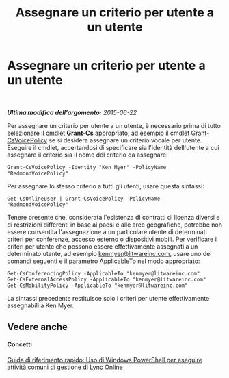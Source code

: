 ﻿---
title: Assegnare un criterio per utente a un utente
TOCTitle: Assegnare un criterio per utente a un utente
ms:assetid: 37e07da7-6391-4d6d-a428-c70272897039
ms:mtpsurl: https://technet.microsoft.com/it-it/library/Dn362779(v=OCS.15)
ms:contentKeyID: 56269896
ms.date: 08/24/2015
mtps_version: v=OCS.15
ms.translationtype: HT
---

# Assegnare un criterio per utente a un utente

 

_**Ultima modifica dell'argomento:** 2015-06-22_

Per assegnare un criterio per utente a un utente, è necessario prima di tutto selezionare il cmdlet **Grant-Cs** appropriato, ad esempio il cmdlet [Grant-CsVoicePolicy](grant-csvoicepolicy.md) se si desidera assegnare un criterio vocale per utente. Eseguire il cmdlet, accertandosi di specificare sia l'identità dell'utente a cui assegnare il criterio sia il nome del criterio da assegnare:

    Grant-CsVoicePolicy -Identity "Ken Myer" -PolicyName "RedmondVoicePolicy"

Per assegnare lo stesso criterio a tutti gli utenti, usare questa sintassi:

    Get-CsOnlineUser | Grant-CsVoicePolicy -PolicyName "RedmondVoicePolicy"

Tenere presente che, considerata l'esistenza di contratti di licenza diversi e di restrizioni differenti in base ai paesi e alle aree geografiche, potrebbe non essere consentita l'assegnazione a un particolare utente di determinati criteri per conferenze, accesso esterno o dispositivi mobili. Per verificare i criteri per utente che possono essere effettivamente assegnati a un determinato utente, ad esempio kenmyer@litwareinc.com, usare uno dei comandi seguenti e il parametro ApplicableTo nel modo appropriato:

    Get-CsConferencingPolicy -ApplicableTo "kenmyer@litwareinc.com"
    Get-CsExternalAccessPolicy -ApplicableTo "kenmyer@litwareinc.com"
    Get-CsMobilityPolicy -ApplicableTo "kenmyer@litwareinc.com"

La sintassi precedente restituisce solo i criteri per utente effettivamente assegnabili a Ken Myer.

## Vedere anche

#### Concetti

[Guida di riferimento rapido: Uso di Windows PowerShell per eseguire attività comuni di gestione di Lync Online](quick-reference-using-windows-powershell-to-do-common-skype-for-business-online-management-tasks.md)

